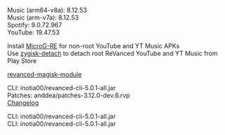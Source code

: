 Music (arm64-v8a): 8.12.53  
Music (arm-v7a): 8.12.53  
Spotify: 9.0.72.967  
YouTube: 19.47.53  

Install [MicroG-RE](https://github.com/WSTxda/MicroG-RE/releases) for non-root YouTube and YT Music APKs  
Use [zygisk-detach](https://github.com/j-hc/zygisk-detach) to detach root ReVanced YouTube and YT Music from Play Store  

[revanced-magisk-module](https://github.com/MilimNavaDemonLord/revanced-magisk-module)
  
CLI: inotia00/revanced-cli-5.0.1-all.jar  
Patches: anddea/patches-3.12.0-dev.6.rvp  
[Changelog](https://github.com/anddea/revanced-patches/releases/tag/v3.12.0-dev.6)

CLI: inotia00/revanced-cli-5.0.1-all.jar  
CLI: inotia00/revanced-cli-5.0.1-all.jar    
